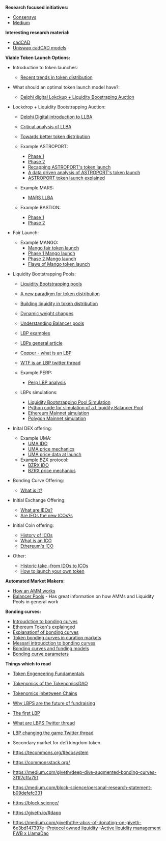 **Research focused initiatives:**
- [Consensys](https://consensys.net/search/)
- [Medium](https://medium.com)

**Interesting research material:**
- [cadCAD](http://cadcad.org/)
- [Uniswap cadCAD models](https://github.com/BlockScience/uniswap)

**Viable Token Launch Options:**
* Introduction to token launches:
  - [Recent trends in token distribution](https://variant.fund/writing/recent-trends-in-token-distribution)

* What should an optimal token launch model have?:
  - [Delphi digital Lokckup  + Liquidity Boostraping Auction](https://twitter.com/Delphi_Digital/status/1466439783710875657/photo/1)

* Lockdrop + Liquidity Bootstrapping Auction:
  - [Delphi Digital introduction to LLBA](https://twitter.com/Delphi_Digital/status/1466439597316050951)
  - [Critical analysis of LLBA](https://coinyuppie.com/new-experiment-of-token-issuance-in-depth-understanding-of-the-lock-up-liquidity-guided-auction-model/)
  - [Towards better token distribution](https://medium.com/bankless-dao/towards-better-token-distribution-26f056dc5e55)
  - Example ASTROPORT:
    - [Phase 1](https://docs.astroport.fi/astroport/extras/lockdrop/phase-1-or-lockdrop)  
    - [Phase 2](https://docs.astroport.fi/astroport/extras/lockdrop/phase-2-or-bootstrapping-pool)
    - [Recapping ASTROPORT's token launch](https://astroport.medium.com/mission-accomplished-recapping-astroports-phase-1-lockdrop-64d0c32e50cf)
    - [A data driven analysis of ASTROPORT's token launch](https://medium.com/@incioman/astroport-launch-a-data-driven-analysis-430ac6928be8)
    - [ASTROPORT token launch explained](https://elenahoo.medium.com/astroport-launch-rewards-and-how-you-can-participate-4a8b1cc2499a)

  - Example MARS:
    - [MARS LLBA](https://mars-protocol.medium.com/mars-distribution-plan-the-mars-token-launch-lockdrop-and-more-9f6d2dc0995c) 

  - Example BASTION:
    - [Phase 1](https://bastionprotocol.medium.com/bastion-lockdrop-faq-d230b95dea34)
    - [Phase 2](https://bastionprotocol.medium.com/lockdrop-phase-ii-stableswap-810dcb08676a)

* Fair Launch:
  - Example MANGO:
    - [Mango fair token launch](https://docs.mango.markets/litepaper)
    - [Phase 1 Mango launch](https://twitter.com/tjshipe/status/1424886666783772679)
    - [Phase 2 Mango launch](https://twitter.com/tjshipe/status/1425555571709784069)
    - [Flaws of Mango token launch](https://twitter.com/tjshipe/status/1424886666783772679)

* Liquidity Bootstrapping Pools:
  - [Liquidity Bootstrapping pools](https://docs.balancer.fi/products/balancer-pools/liquidity-bootstrapping-pools-lbps)
  - [A new paradigm for token distribution](https://medium.com/balancer-protocol/a-new-paradigm-for-token-distribution-c82de13626bb)
  - [Building liquidity in token distribution](https://medium.com/balancer-protocol/building-liquidity-into-token-distribution-a49d4286e0d4)
  - [Dynamic weight changes](https://medium.com/powerpool/dynamic-weights-changing-model-for-powerindex-the-amm-pool-of-8-tokens-6213f24f56f1)
  - [Understanding Balancer pools](https://medium.com/balancer-simulations/understanding-balancer-pools-c2b877dcc082)
  - [LBP examples](https://medium.com/balancer-protocol/a-primer-on-fair-token-launches-and-liquidity-bootstrapping-pools-11bab5ff33a2)
  - [LBPs general article](https://globalcoinresearch.com/2022/01/19/liquidity-bootstrapping-pools-explained/)
  - [Copper - what is an LBP](https://docs.alchemist.wtf/copper/lbps/what-is-a-liquidity-bootstrapping-pool)
  - [WTF is an LBP twitter thread](https://twitter.com/GabrielGFoo/status/1470460354329071619)
  - Example PERP:
    - [Perp LBP analysis](https://twitter.com/perpprotocol/status/1305506540116344832)

  - LBPs simulations:
    - [Liquidity Bootstrapping Pool Simulation](https://docs.google.com/spreadsheets/d/125MgAqv0f81Qp6y9VZHAcwMkVhvdcNKA/edit#gid=745957496)
    - [Python code for simulation of a Liquidity Balancer Pool](https://github.com/TokenEngineeringCommunity/BalancerPools_Model)
    - [Ethereum Mainnet simulation](https://copperlaunch.com/create)
    - [Polygon Mainnet simulation](https://polygon.copperlaunch.com/create)

* Inital DEX offering:
  - Example UMA:
    - [UMA IDO](https://www.coindesk.com/price/uma-protocol/)
    - [UMA price mechanics](https://twitter.com/Amun/status/1255892946169274370?s=20)
    - [UMA price data at launch](https://dune.com/Amun/uma-protocol-uniswap-sale-created-by-amun-research-)
  - Example BZX protocol:
    - [BZRX IDO](https://newsletter.thedefiant.io/p/instant-500k-profits-on-bzrx-raises)
    - [BZRX price mechanics](https://twitter.com/angelomint/status/1282772406231273478?ref_src=twsrc%5Etfw%7Ctwcamp%5Etweetembed%7Ctwterm%5E1282772406231273478%7Ctwgr%5E%7Ctwcon%5Es1_&ref_url=https%3A%2F%2Fdefirate.com%2Fbzrx-initial-dex-offering%2F)

* Bonding Curve Offering:
  - [What is it?](https://medium.com/onomy-protocol/what-is-a-bonding-curve-offering-bco-12518e0a98fc)

* Initial Exchange Offering:
  - [What are IEOs?](https://learn.bybit.com/crypto/what-are-initial-exchange-offerings-ieos/)
  - [Are IEOs the new ICOs?s](https://medium.com/@konstantin_98196/are-ieos-the-new-icos-what-is-an-initial-exchange-offering-ieo-c1aa76a8aac4)

* Initial Coin offering:
  - [History of ICOs](https://hackernoon.com/a-comprehensive-guide-to-icos-crypto-funding-the-rise-the-boom-the-bust-the-next-b159fdf38010)
  - [What is an ICO](https://www.investopedia.com/news/what-ico/)
  - [Ethereum's ICO](https://www.gemini.com/cryptopedia/initial-coin-offering-explained-ethereum-ico)

* Other:
  - [Historic take -from IDOs to ICOs](https://medium.com/hackernoon/ico-101-history-of-initial-coin-offerings-icos-part-1-from-mastercoin-to-ethereum-4689b7c2326b)
  - [How to launch your own token](https://maxya.mp/how-to-launch-your-token-in-2022-founders-checklist)

**Automated Market Makers:**
- [How an AMM works](https://blog.gnosis.pm/building-a-decentralized-exchange-in-ethereum-eea4e7452d6e)
- [Balancer Pools](https://balancer.fi/whitepaper.pdf#constant-value-distribution-proof_) - Has great information on how AMMs and Liquidity Pools in general work

**Bonding curves:**
* [Introudction to bonding curves](https://medium.com/linum-labs/intro-to-bonding-curves-and-shapes-bf326bc4e11a)
* [Ethereum Token's explainged](https://medium.com/linum-labs/ethereum-tokens-explained-ffe9df918008)
* [Explanationf of bonding curves](https://medium.com/coinmonks/token-bonding-curves-explained-7a9332198e0e)
* [Token bonding curves in curation markets](https://medium.com/@simondlr/tokens-2-0-curved-token-bonding-in-curation-markets-1764a2e0bee5)
* [Messari introudction to bonding curves](https://messari.io/article/bonding-curves)
* [Bonding curves and funding models](https://dev.to/ceonyema/bonding-curve-offering-an-efficient-and-transparent-funding-model-4oae)
* [Bonding curve parameters](https://medium.com/molecule-blog/token-bonding-curve-design-parameters-95d365cbec4f)
  
**Things which to read**
- [Token Engeneering Fundamentals](https://medium.com/tokenengineering/token-engineering-fundamentals-49b15b42fa5)
- [Tokenomics of the TokenomicsDAO](https://ffstrauf.medium.com/defining-the-tokenomics-of-the-tokenomics-dao-34adff0347a4)
- [Tokenomics inbetween Chains](https://medium.com/coinmonks/tokenomics-101-in-between-chains-dc76050f2377)
- [Why LBPS are the future of fundraising](https://hackernoon.com/why-liquidity-bootstrap-pools-are-the-future-of-fundraising-h6w33bc)
- [The first LBP](https://blog.perp.fi/everything-you-need-to-know-about-the-first-liquidity-bootstrapping-pool-lbp-60a61b368c82)
- [What are LBPS Twitter thread](https://twitter.com/gabrielgfoo/status/1470460354329071619?lang=en-GB)
- [LBP changing the game Twitter thread](https://twitter.com/reptilepres/status/1494388949908803588)
- Secondary market for defi kingdom token

- https://tecommons.org/#ecosystem
- https://commonsstack.org/
- https://medium.com/giveth/deep-dive-augmented-bonding-curves-3f1f7c1fa751
- https://medium.com/block-science/personal-research-statement-b09defefc331
- https://block.science/
- https://giveth.io/#dapp
- https://medium.com/giveth/the-abcs-of-donating-on-giveth-6e3bd147397e
-[Protocol owned liquidity](https://blog.tally.xyz/the-search-for-sustainable-liquidity-9d592b4fa650)
-[Active liquidity management FWB x LlamaDao](https://snapshot.org/#/friendswithbenefits.eth/proposal/0x6b256c533b2f4714f9ba68e454e670347ed1511bbcc03dee3e810a4d7aa119e2)
